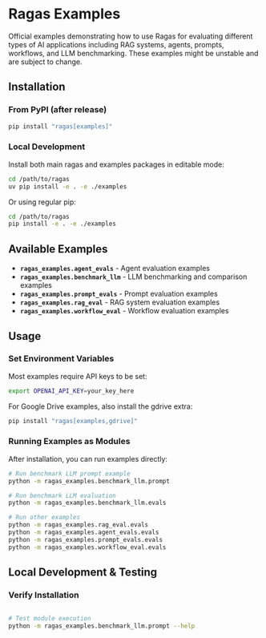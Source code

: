 # Ragas Examples

Official examples demonstrating how to use Ragas for evaluating different types of AI applications including RAG systems, agents, prompts, workflows, and LLM benchmarking. These examples might be unstable and are subject to change.

## Installation

### From PyPI (after release)
```bash
pip install "ragas[examples]"
```

### Local Development
Install both main ragas and examples packages in editable mode:

```bash
cd /path/to/ragas
uv pip install -e . -e ./examples
```

Or using regular pip:
```bash
cd /path/to/ragas  
pip install -e . -e ./examples
```

## Available Examples

- **`ragas_examples.agent_evals`** - Agent evaluation examples
- **`ragas_examples.benchmark_llm`** - LLM benchmarking and comparison examples  
- **`ragas_examples.prompt_evals`** - Prompt evaluation examples
- **`ragas_examples.rag_eval`** - RAG system evaluation examples
- **`ragas_examples.workflow_eval`** - Workflow evaluation examples

## Usage

### Set Environment Variables

Most examples require API keys to be set:

```bash
export OPENAI_API_KEY=your_key_here
```

For Google Drive examples, also install the gdrive extra:
```bash
pip install "ragas[examples,gdrive]"
```

### Running Examples as Modules

After installation, you can run examples directly:

```bash
# Run benchmark LLM prompt example
python -m ragas_examples.benchmark_llm.prompt

# Run benchmark LLM evaluation
python -m ragas_examples.benchmark_llm.evals

# Run other examples
python -m ragas_examples.rag_eval.evals
python -m ragas_examples.agent_evals.evals
python -m ragas_examples.prompt_evals.evals
python -m ragas_examples.workflow_eval.evals
```


## Local Development & Testing

### Verify Installation
```bash

# Test module execution
python -m ragas_examples.benchmark_llm.prompt --help
```
